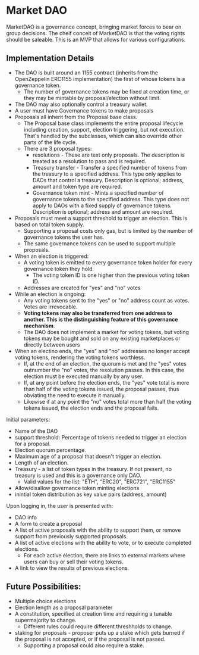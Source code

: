 # Market DAO

MarketDAO is a governance concept, bringing market forces to bear on group decisions.  The cheif conceit of MarketDAO is that the voting rights should be saleable.  This is an MVP that allows for various configurations.

## Implementation Details

  - The DAO is built around an 1155 contract (inherits from the OpenZeppelin ERC1155 implementation) the first of whose tokens is a governance token.  
    - The number of governance tokens may be fixed at creation time, or they may be mintable by proposal/election without limit.
  - The DAO may also optionally control a treasury wallet.
  - A user must have Governance tokens to make proposals
  - Proposals all inherit from the Proposal base class.
    - The Proposal base class implements the entire proposal lifecycle including creation, support, election triggering, but not execution.  That's handled by the subclasses, which can also override other parts of the life cycle.
    - There are 3 proposal types:
        - resolutions - These are text only proposals.  The description is treated as a resolution to pass and is required. 
        - Treasury transfer - Transfer a specified number of tokens from the treasury to a specified address.  This type only applies to DAOs that control a treasury.  Description is optional; address, amount and token type are required.
        - Governance token mint - Mints a specified number of governance tokens to the specified address.  This type does not apply to DAOs with a fixed supply of governance tokens. Description is optional; address and amount are required.
  - Proposals must meet a support threshold to trigger an election.  This is based on total token supply.
    - Supporting a proposal costs only gas, but is limited by the number of governance tokens the user has. 
    - The same governance tokens can be used to support multiple proposals.
  - When an election is triggered:
    - A voting token is emitted to every governance token holder for every governance token they hold.  
        - The voting token ID is one higher than the previous voting token ID.
    - Addresses are created for "yes" and "no" votes
  - While an election is ongoing:
    - Any voting tokens sent to the "yes" or "no" address count as votes. Votes are irrevocable.
    - **Voting tokens may also be transferred from one address to another.  This is the distinguishing feature of this governance mechanism**.
    - The DAO does not implement a market for voting tokens, but voting tokens may be bought and sold on any existing marketplaces or directly between users
  - When an electino ends, the "yes" and "no" addresses no longer accept voting tokens, rendering the voting tokens worthless.
    - If, at the end of an election, the quorum is met and the "yes" votes outnumber the "no" votes, the resolution passes.  In this case, the election must be executed manually by any user.
    - If, at any point before the election ends, the "yes" vote total is more than half of the voting tokens issued, the proposal passes, thus obviating the need to execute it manually.
    - Likewise if at any point the "no" votes total more than half the voting tokens issued, the election ends and the proposal fails.

Initial parameters:
  - Name of the DAO
  - support threshold:  Percentage of tokens needed to trigger an election for a proposal.
  - Election quorum percentage.
  - Maximum age of a proposal that doesn't trigger an election.
  - Length of an election.
  - Treasury - a list of token types in the treasury.  If not present, no treasury is used and this is a governance only DAO.
    - Valid values for the list: "ETH", "ERC20", "ERC721", "ERC1155"
  - Allow/disallow governance token minting elections
  - inintial token distribution as key value pairs (address, amount)

Upon logging in, the user is presented with:
  - DAO info
  - A form to create a proposal
  - A list of active proposals with the ability to support them, or remove support from previously supported proposals.
  - A list of active elections with the ability to vote, or to execute completed elections.
    - For each active election, there are links to external markets where users can buy or sell their voting tokens.
  - A link to view the results of previous elections.

## Future Possibilities:
  - Multiple choice elections
  - Election length as a proposal parameter
  - A constitution, specified at creation time and requiring a tunable supermajority to change.
    - Different rules could require different threshholds to change.
  - staking for proposals - proposer puts up a stake which gets burned if the proposal is not accepted, or if the proposal is not passed.  
    - Supporting a proposal could also require a stake.



